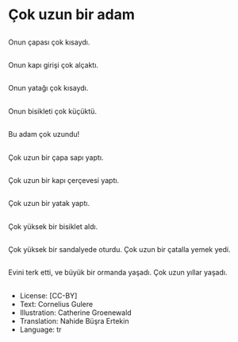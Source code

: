 # Çok uzun bir adam

##
Onun çapası çok kısaydı.

##
Onun kapı girişi çok alçaktı.

##
Onun yatağı çok kısaydı.

##
Onun bisikleti çok küçüktü.

##
Bu adam çok uzundu!

##
Çok uzun bir çapa sapı yaptı.

##
Çok uzun bir kapı çerçevesi yaptı.

##
Çok uzun bir yatak yaptı.

##
Çok yüksek bir bisiklet aldı.

##
Çok yüksek bir sandalyede oturdu. Çok uzun bir çatalla yemek yedi.

##
Evini terk etti, ve büyük bir ormanda yaşadı. Çok uzun yıllar yaşadı.

##
* License: [CC-BY]
* Text: Cornelius Gulere
* Illustration: Catherine Groenewald
* Translation: Nahide Büşra Ertekin
* Language: tr
